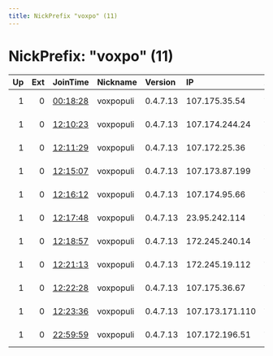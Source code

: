 ```yaml
---
title: NickPrefix "voxpo" (11)
---
```


# NickPrefix: "voxpo" (11)

|   Up |   Ext | JoinTime                                                                                              | Nickname   | Version   | IP              | AS              | CC   |   ORp |   Dirp | OS    | Contact                                   |   eFamMembers |
|-----:|------:|:------------------------------------------------------------------------------------------------------|:-----------|:----------|:----------------|:----------------|:-----|------:|-------:|:------|:------------------------------------------|--------------:|
|    1 |     0 | [00:18:28](https://nusenu.github.io/OrNetStats/w/relay/A9BC2BA2BBB4A2706D8A61CE2E01B6321B710181.html) | voxpopuli  | 0.4.7.13  | 107.175.35.54   | AS-COLOCROSSING | us   |   443 |      0 | Linux | &lt;celaenoamor@proton.me&gt; @ator: 0x99 |            11 |
|    1 |     0 | [12:10:23](https://nusenu.github.io/OrNetStats/w/relay/08454865528EAB61B4FF5602D6A73DFBBCCE626A.html) | voxpopuli  | 0.4.7.13  | 107.174.244.24  | AS-COLOCROSSING | us   |   443 |      0 | Linux | &lt;celaenoamor@proton.me&gt; @ator: 0x99 |            11 |
|    1 |     0 | [12:11:29](https://nusenu.github.io/OrNetStats/w/relay/EE18EECFABB45EB80C5DDAA4A7C7D4FE678F8A98.html) | voxpopuli  | 0.4.7.13  | 107.172.25.36   | AS-COLOCROSSING | us   |   443 |      0 | Linux | &lt;celaenoamor@proton.me&gt; @ator: 0x99 |            11 |
|    1 |     0 | [12:15:07](https://nusenu.github.io/OrNetStats/w/relay/15A0BC4E8E127B11363CF5188BE937A5AD7C81DD.html) | voxpopuli  | 0.4.7.13  | 107.173.87.199  | AS-COLOCROSSING | us   |   443 |      0 | Linux | &lt;celaenoamor@proton.me&gt; @ator: 0x99 |            11 |
|    1 |     0 | [12:16:12](https://nusenu.github.io/OrNetStats/w/relay/238299F4A89A29E132EAC0D4C65D532AF5542EF4.html) | voxpopuli  | 0.4.7.13  | 107.174.95.66   | AS-COLOCROSSING | us   |   443 |      0 | Linux | &lt;celaenoamor@proton.me&gt; @ator: 0x99 |            11 |
|    1 |     0 | [12:17:48](https://nusenu.github.io/OrNetStats/w/relay/63959F50338CE357F51B27DFF23C617D360840AA.html) | voxpopuli  | 0.4.7.13  | 23.95.242.114   | AS-COLOCROSSING | us   |   443 |      0 | Linux | &lt;celaenoamor@proton.me&gt; @ator: 0x99 |            11 |
|    1 |     0 | [12:18:57](https://nusenu.github.io/OrNetStats/w/relay/192785B3F5FE9ED713CFB79FE57D484B4058259B.html) | voxpopuli  | 0.4.7.13  | 172.245.240.14  | AS-COLOCROSSING | us   |   443 |      0 | Linux | &lt;celaenoamor@proton.me&gt; @ator: 0x99 |            11 |
|    1 |     0 | [12:21:13](https://nusenu.github.io/OrNetStats/w/relay/9F524C1B191AD1235E08B84CA108581CD9746291.html) | voxpopuli  | 0.4.7.13  | 172.245.19.112  | AS-COLOCROSSING | us   |   443 |      0 | Linux | &lt;celaenoamor@proton.me&gt; @ator: 0x99 |            11 |
|    1 |     0 | [12:22:28](https://nusenu.github.io/OrNetStats/w/relay/E82C7D7E8E0E39695FC4596A7F76AAF81264D4F3.html) | voxpopuli  | 0.4.7.13  | 107.175.36.67   | AS-COLOCROSSING | us   |   443 |      0 | Linux | &lt;celaenoamor@proton.me&gt; @ator: 0x99 |            11 |
|    1 |     0 | [12:23:36](https://nusenu.github.io/OrNetStats/w/relay/D1AA74D5C7AC22780C22169E5FC651D636422EA6.html) | voxpopuli  | 0.4.7.13  | 107.173.171.110 | AS-COLOCROSSING | us   |   443 |      0 | Linux | &lt;celaenoamor@proton.me&gt; @ator: 0x99 |            11 |
|    1 |     0 | [22:59:59](https://nusenu.github.io/OrNetStats/w/relay/72154F5FA5583DAEB9F86F13046717DFB8E22C76.html) | voxpopuli  | 0.4.7.13  | 107.172.196.51  | AS-COLOCROSSING | us   |   443 |      0 | Linux | &lt;celaenoamor@proton.me&gt; @ator: 0x99 |            11 |
